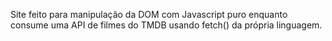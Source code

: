 Site feito para manipulação da DOM com Javascript puro enquanto consume uma API de filmes do TMDB usando fetch() da própria linguagem.